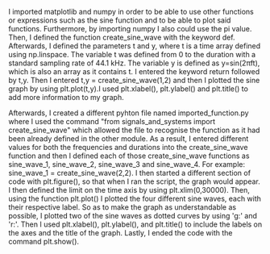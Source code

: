 I imported matplotlib and numpy in order to be able to use other functions or expressions such as the sine function and to be able to plot said functions. Furthermore, by importing numpy I also could use the pi value.
Then, I defined the function create_sine_wave with the keyword def. 
Afterwards, I defined the parameters t and y, where t is a time array defined using np.linspace.
The variable t was defined from 0 to the duration with a standard sampling rate of 44.1 kHz. 
The variable y is defined as y=sin(2πft), which is also an array as it contains t.
I entered the keyword return followed by t,y.
Then I entered t,y = create_sine_wave(1,2) and then I plotted the sine graph by using plt.plot(t,y).I used plt.xlabel(), plt.ylabel() and plt.title() to add more information to my graph.

Afterwards, I created a different pyhton file named imported_function.py where I used the command "from signals_and_systems import create_sine_wave" which allowed the file to recognise the function as it had been already defined in the other module. As a result, I entered different values for both the frequencies and durations into the create_sine_wave function and then I defined each of those create_sine_wave functions as sine_wave_1, sine_wave_2, sine_wave_3 and sine_wave_4. For example: sine_wave_1 = create_sine_wave(2,2). I then started a different section of code with plt.figure(), so that when I ran the script, the graph would appear. I then defined the limit on the time axis by using plt.xlim(0,30000). Then, using the function plt.plot() I plotted the four different sine waves, each with their respective label. So as to make the graph as understandable as possible, I plotted two of the sine waves as dotted curves by using 'g:' and 'r:'. Then I used plt.xlabel(), plt.ylabel(), and plt.title() to include the labels on the axes and the title of the graph. Lastly, I ended the code with the command plt.show().
